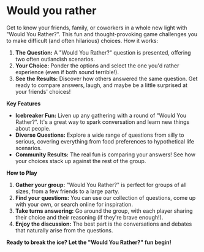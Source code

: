 # Would you rather

Get to know your friends, family, or coworkers in a whole new light with "Would You Rather?". This fun and thought-provoking game challenges you to make difficult (and often hilarious) choices. How it works:

1. **The Question:** A "Would You Rather?" question is presented, offering two often outlandish scenarios.
2. **Your Choice:** Ponder the options and select the one you'd rather experience (even if both sound terrible!).
3. **See the Results:** Discover how others answered the same question. Get ready to compare answers, laugh, and maybe be a little surprised at your friends' choices!

**Key Features**

* **Icebreaker Fun:** Liven up any gathering with a round of "Would You Rather?". It's a great way to spark conversation and learn new things about people.
* **Diverse Questions:** Explore a wide range of questions from silly to serious, covering everything from food preferences to hypothetical life scenarios.
* **Community Results:** The real fun is comparing your answers! See how your choices stack up against the rest of the group.

**How to Play**

1. **Gather your group:** "Would You Rather?" is perfect for groups of all sizes, from a few friends to a large party.
2. **Find your questions:** You can use our collection of questions, come up with your own, or search online for inspiration.
3. **Take turns answering:** Go around the group, with each player sharing their choice and their reasoning (if they're brave enough!).
4. **Enjoy the discussion:** The best part is the conversations and debates that naturally arise from the questions.

**Ready to break the ice? Let the "Would You Rather?" fun begin!**
